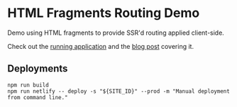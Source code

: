 # HTML Fragments Routing Demo

Demo using HTML fragments to provide SSR'd routing applied client-side.

Check out the [running application](https://html-fragments-routing-demo.dwac.dev/) and the
[blog post](https://blog.dwac.dev/posts/html-fragments-routing/) covering it.

## Deployments

```shell
npm run build
npm run netlify -- deploy -s "${SITE_ID}" --prod -m "Manual deployment from command line."
```
